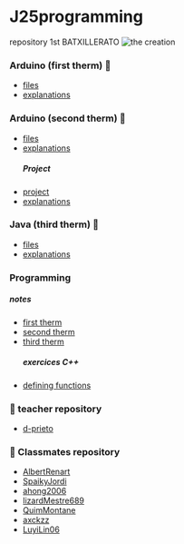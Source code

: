 # J25programming
repository 1st BATXILLERATO
![the creation](https://www.algomasquearte.es/2436/miguel-angel-creaccion-adan-detalle-manos.jpg)


### Arduino (first therm) 🤖
- [files](https://github.com/JuLiA1o1/J25programming/tree/main/Arduino)
- [explanations](https://github.com/JuLiA1o1/J25programming/blob/main/Arduino/explanation.md)

### Arduino (second therm) 🤖
- [files](https://github.com/JuLiA1o1/J25programming/tree/main/Arduino%202)
- [explanations](https://github.com/JuLiA1o1/J25programming/blob/main/Arduino%202/explanation.md)
  ##### Project
- [project](https://github.com/JuLiA1o1/J25programming/tree/main/Arduino%202/PROJECT)
- [explanations](https://github.com/JuLiA1o1/J25programming/blob/main/Arduino%202/PROJECT/explanation.md)
  
### Java (third therm) 🤖
- [files](https://github.com/JuLiA1o1/J25programming/tree/main/Java)
- [explanations]()

### Programming

 ##### notes
- [first therm](https://github.com/JuLiA1o1/J25programming/blob/main/Arduino/notes%20(first%20therm).md)
- [second therm](https://github.com/JuLiA1o1/J25programming/blob/main/Arduino%202/notes%20(second%20therm).md)
- [third therm]()
  ##### exercices C++ 
- [defining functions](https://github.com/JuLiA1o1/J25programming/blob/main/Arduino%202/defining%20functions.md)

### 👥 teacher repository
- [d-prieto](https://github.com/d-prieto/J25-Programming)

### 👥 Classmates repository
- [AlbertRenart](https://github.com/albertrenart/J25-programming)
- [SpaikyJordi](https://github.com/Spaikyjordi/J25-programming-jordi)
- [ahong2006](https://github.com/ahong2006/J25-PROGRAMMING)
- [lizardMestre689](https://github.com/lizardMestre689/J25-programming)
- [QuimMontane](https://github.com/QuimMontane/J25-programmig-Quim)
- [axckzz](https://github.com/axckzz/J25-Progamming#j25-progamming)
- [LuyiLin06](https://github.com/LuyiLin06/J25-programming)



